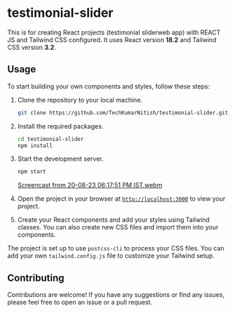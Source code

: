 
# testimonial-slider

This is  for creating React projects (testimonial sliderweb app) with REACT JS and Tailwind CSS configured. It uses React version **18.2** and Tailwind CSS version **3.2**.

## Usage

To start building your own components and styles, follow these steps:

1. Clone the repository to your local machine.
    ```sh
    git clone https://github.com/TechKumarNitish/testimonial-slider.git
    ```

1. Install the required packages.
    ```sh
    cd testimonial-slider
    npm install
    ```

1. Start the development server.
    ```sh
    npm start
    ```
    [Screencast from 20-08-23 06:17:51 PM IST.webm](https://github.com/TechKumarNitish/testimonial-slider/assets/69037949/8d273fbc-9648-4197-b798-cc7d94bbfb8a)
1. Open the project in your browser at [`http://localhost:3000`](http://localhost:3000) to view your project.
1. Create your React components and add your styles using Tailwind classes. You can also create new CSS files and import them into your components.

The project is set up to use `postcss-cli` to process your CSS files. You can add your own `tailwind.config.js` file to customize your Tailwind setup.

## Contributing

Contributions are welcome! If you have any suggestions or find any issues, please feel free to open an issue or a pull request.
